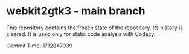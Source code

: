 # webkit2gtk3 - main branch

This repository contains the frozen state of the repository.
Its history is cleared. It is used only for static code
analysis with Codacy.

Commit Time: 1712847939